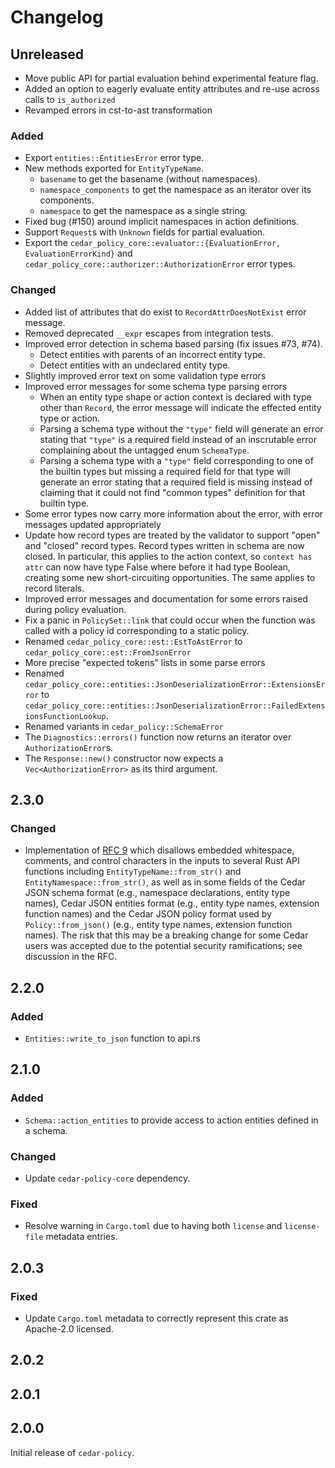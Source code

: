 # Changelog

## Unreleased

- Move public API for partial evaluation behind experimental feature flag.
- Added an option to eagerly evaluate entity attributes and re-use across calls to `is_authorized`
- Revamped errors in cst-to-ast transformation

### Added

- Export `entities::EntitiesError` error type.
- New methods exported for `EntityTypeName`.
  - `basename` to get the basename (without namespaces).
  - `namespace_components` to get the namespace as an iterator over its components.
  - `namespace` to get the namespace as a single string.
- Fixed bug (#150) around implicit namespaces in action definitions.
- Support `Request`s with `Unknown` fields for partial evaluation.
- Export the `cedar_policy_core::evaluator::{EvaluationError, EvaluationErrorKind}` and
  `cedar_policy_core::authorizer::AuthorizationError` error types.

### Changed

- Added list of attributes that do exist to `RecordAttrDoesNotExist` error message.
- Removed deprecated `__expr` escapes from integration tests.
- Improved error detection in schema based parsing (fix issues #73, #74).
  - Detect entities with parents of an incorrect entity type.
  - Detect entities with an undeclared entity type.
- Slightly improved error text on some validation type errors
- Improved error messages for some schema type parsing errors
  - When an entity type shape or action context is declared with type other
    than `Record`, the error message will indicate the effected entity type or
    action.
  - Parsing a schema type without the `"type"` field will generate an error
    stating that `"type"` is a required field instead of an inscrutable error
    complaining about the untagged enum `SchemaType`.
  - Parsing a schema type with a `"type"` field corresponding to one of the
    builtin types but missing a required field for that type will generate an
    error stating that a required field is missing instead of claiming that it
    could not find "common types" definition for that builtin type.
- Some error types now carry more information about the error, with error
  messages updated appropriately
- Update how record types are treated by the validator to support "open" and
  "closed" record types.  Record types written in schema are now closed. In
  particular, this applies to the action context, so `context has attr` can now
  have type False where before it had type Boolean, creating some new
  short-circuiting opportunities.  The same applies to record literals.
- Improved error messages and documentation for some errors raised during
  policy evaluation.
- Fix a panic in `PolicySet::link` that could occur when the function was called
  with a policy id corresponding to a static policy.
- Renamed `cedar_policy_core::est::EstToAstError` to `cedar_policy_core::est::FromJsonError`
- More precise "expected tokens" lists in some parse errors
- Renamed `cedar_policy_core::entities::JsonDeserializationError::ExtensionsError` to `cedar_policy_core::entities::JsonDeserializationError::FailedExtensionsFunctionLookup`.
- Renamed variants in `cedar_policy::SchemaError`
- The `Diagnostics::errors()` function now returns an iterator over `AuthorizationError`s.
- The `Response::new()` constructor now expects a `Vec<AuthorizationError>` as its third argument.

## 2.3.0

### Changed

- Implementation of
[RFC 9](https://github.com/cedar-policy/rfcs/blob/main/text/0009-disallow-whitespace-in-entityuid.md)
which disallows embedded whitespace, comments, and control characters in the
inputs to several Rust API functions including `EntityTypeName::from_str()` and
`EntityNamespace::from_str()`, as well as in some fields of the Cedar JSON
schema format (e.g., namespace declarations, entity type names), Cedar JSON
entities format (e.g., entity type names, extension function names) and the
Cedar JSON policy format used by `Policy::from_json()` (e.g., entity type names,
extension function names). The risk that this may be a breaking change for some
Cedar users was accepted due to the potential security ramifications; see
discussion in the RFC.

## 2.2.0

### Added

- `Entities::write_to_json` function to api.rs

## 2.1.0

### Added

- `Schema::action_entities` to provide access to action entities defined in a schema.

### Changed

- Update `cedar-policy-core` dependency.

### Fixed

- Resolve warning in `Cargo.toml` due to having both `license` and `license-file` metadata entries.

## 2.0.3

### Fixed

- Update `Cargo.toml` metadata to correctly represent this crate as Apache-2.0 licensed.

## 2.0.2

## 2.0.1

## 2.0.0

Initial release of `cedar-policy`.
